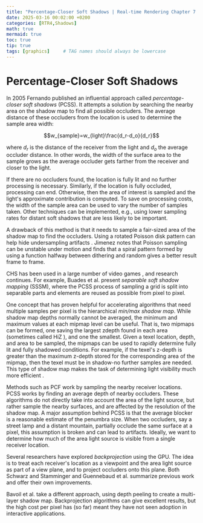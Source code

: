 ```yaml
---
title: "Percentage-Closer Soft Shadows | Real-time Rendering Chapter 7.6"
date: 2025-03-16 00:02:00 +0200
categories: [RTR4,Shadows]
math: true
mermaid: true
toc: true
tip: true
tags: [graphics]     # TAG names should always be lowercase
---
```

# Percentage-Closer Soft Shadows

In 2005 Fernando  published an influential approach called *percentage-closer soft shadows* (PCSS). It attempts a solution by searching the nearby area on the shadow map to find all possible occluders. The average distance of these occluders from the location is used to determine the sample area width:

$$w_{sample}=w_{light}\frac{d_r-d_o}{d_r}$$

where $d_r$ is the distance of the receiver from the light and $d_o$ the average occluder distance. In other words, the width of the surface area to the sample grows as the average occluder gets farther from the receiver and closer to the light.

If there are no occluders found, the location is fully lit and no further processing is necessary. Similarly, if the location is fully occluded, processing can end. Otherwise, then the area of interest is sampled and the light's approximate contribution is computed. To save on processing costs, the width of the sample area can be used to vary the number of samples taken. Other techniques can be implemented, e.g., using lower sampling rates for distant soft shadows that are less likely to be important.

A drawback of this method is that it needs to sample a fair-sized area of the shadow map to find the occluders. Using a rotated Poisson disk pattern can help hide undersampling artifacts . Jimenez  notes that Poisson sampling can be unstable under motion and finds that a spiral pattern formed by using a function halfway between dithering and random gives a better result frame to frame.

CHS has been used in a large number of video games , and research continues. For example, Buades et al.  present *separable soft shadow mapping* (SSSM), where the PCSS process of sampling a grid is split into separable parts and elements are reused as possible from pixel to pixel.

One concept that has proven helpful for accelerating algorithms that need multiple samples per pixel is the hierarchical *min/max shadow map*. While shadow map depths normally cannot be averaged, the minimum and maximum values at each mipmap level can be useful. That is, two mipmaps can be formed, one saving the largest zdepth found in each area (sometimes called HiZ ), and one the smallest. Given a texel location, depth, and area to be sampled, the mipmaps can be used to rapidly determine fully lit and fully shadowed conditions. For example, if the texel's z-depth is greater than the maximum z-depth stored for the corresponding area of the mipmap, then the texel must be in shadow-no further samples are needed. This type of shadow map makes the task of determining light visibility much more efficient .

Methods such as PCF work by sampling the nearby receiver locations. PCSS works by finding an average depth of nearby occluders. These algorithms do not directly take into account the area of the light source, but rather sample the nearby surfaces, and are affected by the resolution of the shadow map. A major assumption behind PCSS is that the average blocker is a reasonable estimate of the penumbra size. When two occluders, say a street lamp and a distant mountain, partially occlude the same surface at a pixel, this assumption is broken and can lead to artifacts. Ideally, we want to determine how much of the area light source is visible from a single receiver location.

Several researchers have explored *backprojection* using the GPU. The idea is to treat each receiver's location as a viewpoint and the area light source as part of a view plane, and to project occluders onto this plane. Both Schwarz and Stamminger  and Guennebaud et al.  summarize previous work and offer their own improvements.

Bavoil et al.  take a different approach, using depth peeling to create a multi-layer shadow map. Backprojection algorithms can give excellent results, but the high cost per pixel has (so far) meant they have not seen adoption in interactive applications.

<!--
regex:\[\d+(?:,\s*\d+)*\]
## Lists

### Ordered list

1. Firstly
2. Secondly
3. Thirdly

### Unordered list

- Chapter
  + Section
    * Paragraph

### ToDo list

- [ ] Job
  + [x] Step 1
  + [x] Step 2
  + [ ] Step 3

### Description list

Sun
: the star around which the earth orbits

Moon
: the natural satellite of the earth, visible by reflected light from the sun

## Block Quote

> This line shows the _block quote_.

## Prompts

> An example showing the `tip` type prompt.
{: .prompt-tip }

> An example showing the `info` type prompt.
{: .prompt-info }

> An example showing the `warning` type prompt.
{: .prompt-warning }

> An example showing the `danger` type prompt.
{: .prompt-danger }

## Footnote

Click the hook will locate the footnote[^footnote], and here is another footnote[^fn-nth-2].

## Inline code

This is an example of `Inline Code`.

## Filepath

Here is the `/path/to/the/file.extend`{: .filepath}.

### Dark/Light mode & Shadow

The image below will toggle dark/light mode based on theme preference, notice it has shadows.

![light mode only](/posts/20190808/devtools-light.png){: .light .w-75 .shadow .rounded-10 w='1212' h='668' }
![dark mode only](/posts/20190808/devtools-dark.png){: .dark .w-75 .shadow .rounded-10 w='1212' h='668' }


## Reverse Footnote

[^footnote]: The footnote source
[^fn-nth-2]: The 2nd footnote source
-->
